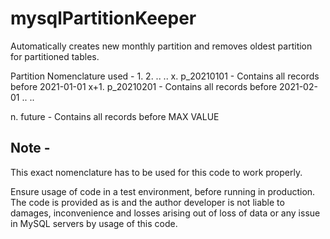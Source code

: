 # mysqlPartitionKeeper
Automatically creates new monthly partition and removes oldest partition for partitioned tables.

Partition Nomenclature used - 
1.
2.
..
..
x.   p_20210101 - Contains all records before 2021-01-01
x+1. p_20210201 - Contains all records before 2021-02-01
..
..

n.   future     - Contains all records before MAX VALUE

## Note - 
This exact nomenclature has to be used for this code to work properly.

Ensure usage of code in a test environment, before running in production. The code is provided as is and the author developer is not liable to damages, inconvenience and losses arising out of loss of data or any issue in MySQL servers by usage of this code.
